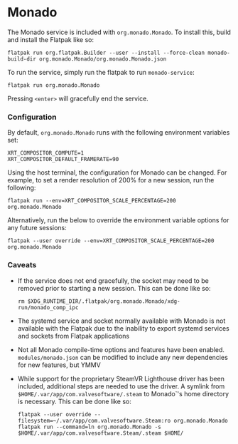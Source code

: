 # Monado

The Monado service is included with `org.monado.Monado`. To install this, build and install the Flatpak like so:

```
flatpak run org.flatpak.Builder --user --install --force-clean monado-build-dir org.monado.Monado/org.monado.Monado.json
```

To run the service, simply run the flatpak to run `monado-service`:

```
flatpak run org.monado.Monado
```

Pressing `<enter>` will gracefully end the service.

### Configuration

By default, `org.monado.Monado` runs with the following environment variables set:

```
XRT_COMPOSITOR_COMPUTE=1
XRT_COMPOSITOR_DEFAULT_FRAMERATE=90
```

Using the host terminal, the configuration for Monado can be changed. For example, to set a render resolution of 200% for a new session, run the following:

```
flatpak run --env=XRT_COMPOSITOR_SCALE_PERCENTAGE=200 org.monado.Monado
```

Alternatively, run the below to override the environment variable options for any future sessions:

```
flatpak --user override --env=XRT_COMPOSITOR_SCALE_PERCENTAGE=200 org.monado.Monado
```

### Caveats

- If the service does not end gracefully, the socket may need to be removed prior to starting a new session. This can be done like so:

    ```
    rm $XDG_RUNTIME_DIR/.flatpak/org.monado.Monado/xdg-run/monado_comp_ipc
    ```

- The systemd service and socket normally available with Monado is not available with the Flatpak due to the inability to export systemd services and sockets from Flatpak applications

- Not all Monado compile-time options and features have been enabled. `modules/monado.json` can be modified to include any new dependencies for new features, but YMMV

- While support for the proprietary SteamVR Lighthouse driver has been included, additional steps are needed to use the driver. A symlink from `$HOME/.var/app/com.valvesoftware/.steam` to Monado`'s home directory is necessary. This can be done like so:

    ```
    flatpak --user override --filesystem=~/.var/app/com.valvesoftware.Steam:ro org.monado.Monado
    flatpak run --command=ln org.monado.Monado -s $HOME/.var/app/com.valvesoftware.Steam/.steam $HOME/
    ```